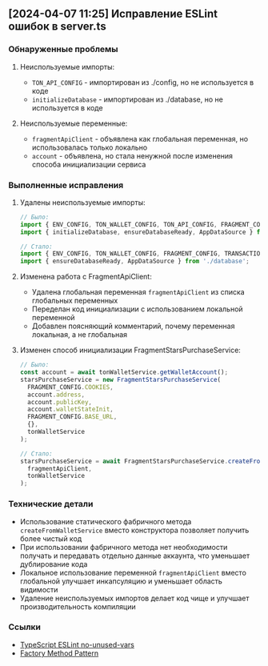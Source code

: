 ## [2024-04-07 11:25] Исправление ESLint ошибок в server.ts

### Обнаруженные проблемы
1. Неиспользуемые импорты:
   - `TON_API_CONFIG` - импортирован из ./config, но не используется в коде
   - `initializeDatabase` - импортирован из ./database, но не используется в коде

2. Неиспользуемые переменные:
   - `fragmentApiClient` - объявлена как глобальная переменная, но использовалась только локально
   - `account` - объявлена, но стала ненужной после изменения способа инициализации сервиса

### Выполненные исправления
1. Удалены неиспользуемые импорты:
   ```typescript
   // Было:
   import { ENV_CONFIG, TON_WALLET_CONFIG, TON_API_CONFIG, FRAGMENT_CONFIG, TRANSACTION_MONITOR_CONFIG } from './config';
   import { initializeDatabase, ensureDatabaseReady, AppDataSource } from './database';
   
   // Стало:
   import { ENV_CONFIG, TON_WALLET_CONFIG, FRAGMENT_CONFIG, TRANSACTION_MONITOR_CONFIG } from './config';
   import { ensureDatabaseReady, AppDataSource } from './database';
   ```

2. Изменена работа с FragmentApiClient:
   - Удалена глобальная переменная `fragmentApiClient` из списка глобальных переменных
   - Переделан код инициализации с использованием локальной переменной
   - Добавлен поясняющий комментарий, почему переменная локальная, а не глобальная

3. Изменен способ инициализации FragmentStarsPurchaseService:
   ```typescript
   // Было:
   const account = await tonWalletService.getWalletAccount();
   starsPurchaseService = new FragmentStarsPurchaseService(
     FRAGMENT_CONFIG.COOKIES,
     account.address,
     account.publicKey,
     account.walletStateInit,
     FRAGMENT_CONFIG.BASE_URL,
     {},
     tonWalletService
   );
   
   // Стало:
   starsPurchaseService = await FragmentStarsPurchaseService.createFromWalletService(
     fragmentApiClient,
     tonWalletService
   );
   ```

### Технические детали
- Использование статического фабричного метода `createFromWalletService` вместо конструктора позволяет получить более чистый код
- При использовании фабричного метода нет необходимости получать и передавать отдельно данные аккаунта, что уменьшает дублирование кода
- Локальное использование переменной `fragmentApiClient` вместо глобальной улучшает инкапсуляцию и уменьшает область видимости
- Удаление неиспользуемых импортов делает код чище и улучшает производительность компиляции

### Ссылки
- [TypeScript ESLint no-unused-vars](https://typescript-eslint.io/rules/no-unused-vars)
- [Factory Method Pattern](https://refactoring.guru/design-patterns/factory-method) 